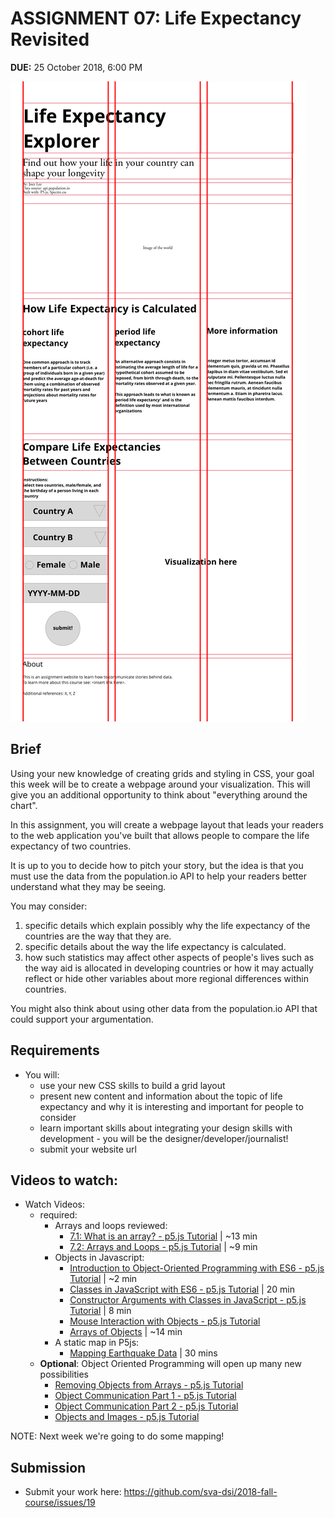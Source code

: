 # ASSIGNMENT 07: Life Expectancy Revisited
**DUE:** 25 October 2018, 6:00 PM

![wireframe of sketch](assets/images/page-wireframe.png)

## Brief

Using your new knowledge of creating grids and styling in CSS, your goal this week will be to create a webpage around your visualization. This will give you an additional opportunity to think about "everything around the chart". 

In this assignment, you will create a webpage layout that leads your readers to the web application you've built that allows people to compare the life expectancy of two countries. 

It is up to you to decide how to pitch your story, but the idea is that you must use the data from the population.io API to help your readers better understand what they may be seeing. 

You may consider:

1. specific details which explain possibly why the life expectancy of the countries are the way that they are. 
2. specific details about the way the life expectancy is calculated. 
3. how such statistics may affect other aspects of people's lives such as the way aid is allocated in developing countries or how it may actually reflect or hide other variables about more regional differences within countries. 

You might also think about using other data from the population.io API that could support your argumentation. 

<!-- - Create a copy of your Life Expectancy Visualization and develop a styled web page around the interactive visualization.
    - use a combination of layout, typography, and color to communicate the data being presented and any insights you've found while working with the data
    - Can you think of creative ways to reinterpret the data? -->

## Requirements

* You will:
  * use your new CSS skills to build a grid layout
  * present new content and information about the topic of life expectancy and why it is interesting and important for people to consider
  * learn important skills about integrating your design skills with development - you will be the designer/developer/journalist! 
  * submit your website url 

## Videos to watch:
- Watch Videos:
    - required:
      - Arrays and loops reviewed:
        - [7.1: What is an array? - p5.js Tutorial](https://www.youtube.com/watch?v=VIQoUghHSxU) | ~13 min
        - [7.2: Arrays and Loops - p5.js Tutorial](https://www.youtube.com/watch?v=RXWO3mFuW-I) | ~9 min
      - Objects in Javascript:
        - [Introduction to Object-Oriented Programming with ES6 - p5.js Tutorial](https://www.youtube.com/watch?v=xG2Vbnv0wvg&index=22&t=0s&list=PLRqwX-V7Uu6Zy51Q-x9tMWIv9cueOFTFA) | ~2 min
        - [Classes in JavaScript with ES6 - p5.js Tutorial](https://www.youtube.com/watch?v=T-HGdc8L-7w&index=23&t=4s&list=PLRqwX-V7Uu6Zy51Q-x9tMWIv9cueOFTFA) | 20 min
        - [Constructor Arguments with Classes in JavaScript - p5.js Tutorial](https://www.youtube.com/watch?v=rHiSsgFRgx4&index=24&t=2s&list=PLRqwX-V7Uu6Zy51Q-x9tMWIv9cueOFTFA) | 8 min
        - [Mouse Interaction with Objects - p5.js Tutorial](https://www.youtube.com/watch?v=TaN5At5RWH8&index=29&t=0s&list=PLRqwX-V7Uu6Zy51Q-x9tMWIv9cueOFTFA)
        - [Arrays of Objects](https://www.youtube.com/watch?v=fBqaA7zRO58) | ~14 min
      - A static map in P5js:
        - [Mapping Earthquake Data](https://www.youtube.com/watch?v=ZiYdOwOrGyc&index=11&list=PLRqwX-V7Uu6a-SQiI4RtIwuOrLJGnel0r) | 30 mins
    - **Optional**: Object Oriented Programming will open up many new possibilities
      - [Removing Objects from Arrays - p5.js Tutorial](https://www.youtube.com/watch?v=tA_ZgruFF9k&index=30&t=0s&list=PLRqwX-V7Uu6Zy51Q-x9tMWIv9cueOFTFA)
      - [Object Communication Part 1 - p5.js Tutorial](https://www.youtube.com/watch?v=W1-ej3Wu5zg&index=31&t=0s&list=PLRqwX-V7Uu6Zy51Q-x9tMWIv9cueOFTFA)
      - [Object Communication Part 2 - p5.js Tutorial](https://www.youtube.com/watch?v=5Q9cA0REztY&index=32&t=0s&list=PLRqwX-V7Uu6Zy51Q-x9tMWIv9cueOFTFA)
      - [Objects and Images - p5.js Tutorial](https://www.youtube.com/watch?v=i2C1hrJMwz0&index=33&t=0s&list=PLRqwX-V7Uu6Zy51Q-x9tMWIv9cueOFTFA)

NOTE: Next week we're going to do some mapping!


## Submission

* Submit your work here: https://github.com/sva-dsi/2018-fall-course/issues/19
